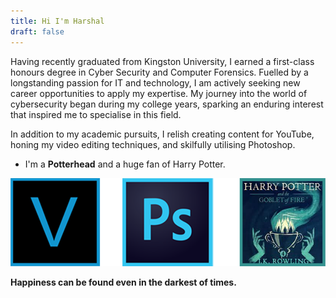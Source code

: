```yaml
---
title: Hi I'm Harshal
draft: false
---
```


Having recently graduated from Kingston University, I earned a first-class honours degree in Cyber Security and Computer Forensics. Fuelled by a longstanding passion for IT and technology, I am actively seeking new career opportunities to apply my expertise. My journey into the world of cybersecurity began during my college years, sparking an enduring interest that inspired me to specialise in this field.

In addition to my academic pursuits, I relish creating content for YouTube, honing my video editing techniques, and skilfully utilising Photoshop.

- I'm a **Potterhead** and a huge fan of Harry Potter.


![](/about/test2.png)

**Happiness can be found even in the darkest of times.**

